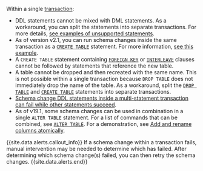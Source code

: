 Within a single [transaction](transactions.html):

- DDL statements cannot be mixed with DML statements. As a workaround, you can split the statements into separate transactions. For more details, [see examples of unsupported statements](online-schema-changes.html#examples-of-statements-that-fail).
- As of version v2.1, you can run schema changes inside the same transaction as a [`CREATE TABLE`](create-table.html) statement. For more information, [see this example](online-schema-changes.html#run-schema-changes-inside-a-transaction-with-create-table).
- A `CREATE TABLE` statement containing [`FOREIGN KEY`](foreign-key.html) or [`INTERLEAVE`](interleave-in-parent.html) clauses cannot be followed by statements that reference the new table.
- A table cannot be dropped and then recreated with the same name. This is not possible within a single transaction because `DROP TABLE` does not immediately drop the name of the table. As a workaround, split the [`DROP TABLE`](drop-table.html) and [`CREATE TABLE`](create-table.html) statements into separate transactions.
- [Schema change DDL statements inside a multi-statement transaction can fail while other statements succeed](#schema-change-ddl-statements-inside-a-multi-statement-transaction-can-fail-while-other-statements-succeed).
- As of v19.1, some schema changes can be used in combination in a single `ALTER TABLE` statement. For a list of commands that can be combined, see [`ALTER TABLE`](alter-table.html). For a demonstration, see [Add and rename columns atomically](rename-column.html#add-and-rename-columns-atomically).

{{site.data.alerts.callout_info}}
If a schema change within a transaction fails, manual intervention may be needed to determine which has failed. After determining which schema change(s) failed, you can then retry the schema changes.
{{site.data.alerts.end}}
